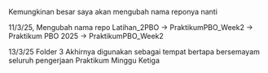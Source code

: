 Kemungkinan besar saya akan mengubah nama reponya nanti

11/3/25, Mengubah nama repo Latihan_2PBO -> PraktikumPBO_Week2 -> Praktikum PBO 2025 -> PraktikumPBO_Week2

13/3/25 Folder 3 Akhirnya digunakan sebagai tempat bertapa bersemayam seluruh pengerjaan Praktikum Minggu Ketiga
